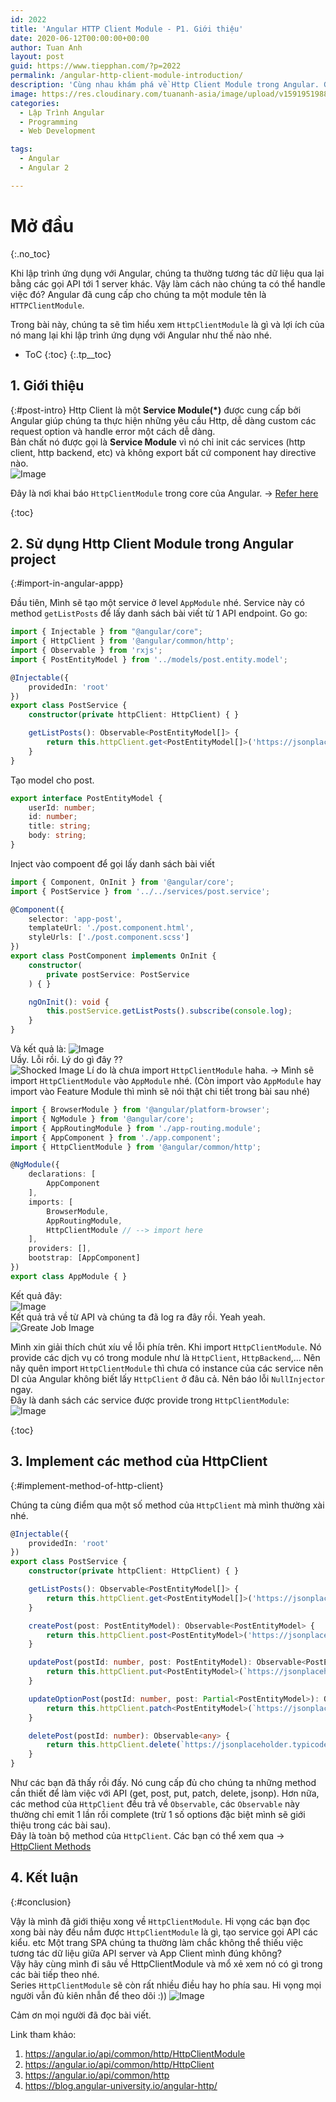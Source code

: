 ```yaml
---
id: 2022
title: 'Angular HTTP Client Module - P1. Giới thiệu'
date: 2020-06-12T00:00:00+00:00
author: Tuan Anh
layout: post
guid: https://www.tiepphan.com/?p=2022
permalink: /angular-http-client-module-introduction/
description: 'Cùng nhau khám phá về Http Client Module trong Angular. Giới thiệu về HTTP Client Module'
image: https://res.cloudinary.com/tuananh-asia/image/upload/v1591951988/HTTP%20CLIENT%20MODULE/angular-http-client_t5qody.png
categories:
  - Lập Trình Angular
  - Programming
  - Web Development

tags:
  - Angular
  - Angular 2

---
```


# Mở đầu
{:.no_toc}

Khi lập trình ứng dụng với Angular, chúng ta thường tương tác dữ liệu qua lại bằng các gọi API tới 1 server khác. Vậy làm cách nào chúng ta có thể handle việc đó? Angular đã cung cấp cho chúng ta một module tên là `HTTPClientModule`.  

Trong bài này, chúng ta sẽ tìm hiểu xem `HttpClientModule` là gì và lợi ích của nó mang lại khi lập trình ứng dụng với Angular như thế nào nhé.  

* ToC
{:toc}
{:.tp__toc}

## 1. Giới thiệu
{:#post-intro}
Http Client là một <strong>Service Module(*)</strong> được cung cấp bởi Angular giúp chúng ta thực hiện những yêu cầu Http, dễ dàng custom các request option và handle error một cách dễ dàng.  
Bản chất nó được gọi là <strong>Service Module</strong> vì nó chỉ init các services (http client, http backend, etc) và không export bất cứ component hay directive nào.  
<img class="img-responsive" alt="Image" src="//res.cloudinary.com/tuananh-asia/image/upload/v1591952900/HTTP%20CLIENT%20MODULE/http-client-module-core_rbhuy6.png" alt="Video Gif"/>  
  
Đây là nơi khai báo `HttpClientModule` trong core của Angular.  -> <a href="//github.com/angular/angular/blob/fe0782afa9d23b328315b07a65f79f5a4f23074e/packages/common/http/src/module.ts#L166">Refer here</a>  

{:toc}
## 2. Sử dụng Http Client Module trong Angular project
{:#import-in-angular-appp}

Đầu tiên, Mình sẽ tạo một service ở level `AppModule` nhé. Service này có method `getListPosts` để lấy danh sách bài viết từ 1 API endpoint.
Go go:

```typescript
import { Injectable } from "@angular/core";
import { HttpClient } from '@angular/common/http';
import { Observable } from 'rxjs';
import { PostEntityModel } from '../models/post.entity.model';

@Injectable({
    providedIn: 'root'
})
export class PostService {
    constructor(private httpClient: HttpClient) { }

    getListPosts(): Observable<PostEntityModel[]> {
        return this.httpClient.get<PostEntityModel[]>('https://jsonplaceholder.typicode.com/posts');
    }
}
```  
  
Tạo model cho post.
```typescript
export interface PostEntityModel {
    userId: number;
    id: number;
    title: string;
    body: string;
}
```  

Inject vào compoent để gọi lấy danh sách bài viết  
```typescript
import { Component, OnInit } from '@angular/core';
import { PostService } from '../../services/post.service';

@Component({
    selector: 'app-post',
    templateUrl: './post.component.html',
    styleUrls: ['./post.component.scss']
})
export class PostComponent implements OnInit {
    constructor(
        private postService: PostService
    ) { }

    ngOnInit(): void {
        this.postService.getListPosts().subscribe(console.log);
    }
}
```  
Và kết quả là: 
<img class="img-responsive" alt="Image" src="https://res.cloudinary.com/tuananh-asia/image/upload/v1592040243/HTTP%20CLIENT%20MODULE/no-import-http-client-module_zzorzz.png" />  
Uầy. Lỗi rồi. Lý do gì đây ??  
<img class="img-responsive" alt="Shocked Image" src="https://res.cloudinary.com/tuananh-asia/image/upload/v1592045179/GIFS/shocked_l5ezs0.gif" />
Lí do là chưa import `HttpClientModule` haha. -> Mình sẽ import `HttpClientModule` vào `AppModule` nhé. (Còn import vào `AppModule` hay import vào Feature Module thì mình sẽ nói thật chi tiết trong bài sau nhé)
  
```typescript
import { BrowserModule } from '@angular/platform-browser';
import { NgModule } from '@angular/core';
import { AppRoutingModule } from './app-routing.module';
import { AppComponent } from './app.component';
import { HttpClientModule } from '@angular/common/http';

@NgModule({
    declarations: [
        AppComponent
    ],
    imports: [
        BrowserModule,
        AppRoutingModule,
        HttpClientModule // --> import here
    ],
    providers: [],
    bootstrap: [AppComponent]
})
export class AppModule { }
``` 

Kết quả đây:  
<img class="img-responsive" alt="Image" src="https://res.cloudinary.com/tuananh-asia/image/upload/v1592041530/HTTP%20CLIENT%20MODULE/result-after-import-http-client-module_bvektu.png" />  
Kết quả trả về từ API và chúng ta đã log ra đây rồi. Yeah yeah.  
<img class="img-responsive" alt="Greate Job Image" src="https://res.cloudinary.com/tuananh-asia/image/upload/v1592045443/GIFS/greate-job_pd94hi.gif" />  
  
Mình xin giải thích chút xíu về lỗi phía trên. Khi import `HttpClientModule`. Nó provide các dịch vụ có trong module như là `HttpClient`, `HttpBackend`,... Nên nãy quên import `HttpClientModule` thì chưa có instance của các service nên DI của Angular không biết lấy `HttpClient` ở đâu cả. Nên báo lỗi `NullInjector` ngay.   
Đây là danh sách các service được provide trong `HttpClientModule`:  
<img class="img-responsive" alt="Image" src="https://res.cloudinary.com/tuananh-asia/image/upload/v1592042305/HTTP%20CLIENT%20MODULE/providers-of-http-client-module_wetzpm.png" />
  
{:toc}
## 3. Implement các method của HttpClient
{:#implement-method-of-http-client}
  
Chúng ta cùng điểm qua một số method của `HttpClient` mà mình thường xài nhé.  
```typescript
@Injectable({
    providedIn: 'root'
})
export class PostService {
    constructor(private httpClient: HttpClient) { }

    getListPosts(): Observable<PostEntityModel[]> {
        return this.httpClient.get<PostEntityModel[]>('https://jsonplaceholder.typicode.com/posts');
    }

    createPost(post: PostEntityModel): Observable<PostEntityModel> {
        return this.httpClient.post<PostEntityModel>('https://jsonplaceholder.typicode.com/posts', post);
    }

    updatePost(postId: number, post: PostEntityModel): Observable<PostEntityModel> {
        return this.httpClient.put<PostEntityModel>(`https://jsonplaceholder.typicode.com/posts/${ postId }`, post);
    }

    updateOptionPost(postId: number, post: Partial<PostEntityModel>): Observable<PostEntityModel> {
        return this.httpClient.patch<PostEntityModel>(`https://jsonplaceholder.typicode.com/posts/${ postId }`, post);
    }

    deletePost(postId: number): Observable<any> {
        return this.httpClient.delete(`https://jsonplaceholder.typicode.com/posts/${ postId }`);
    }
}
```  
Như các bạn đã thấy rồi đấy. Nó cung cấp đủ cho chúng ta những method cần thiết để làm việc với API (get, post, put, patch, delete, jsonp). Hơn nữa, các method của `HttpClient` đều trả về `Observable`, các `Observable` này thường chỉ emit 1 lần rồi complete (trừ 1 số options đặc biệt mình sẽ giới thiệu trong các bài sau).  
Đây là toàn bộ method của `HttpClient`. Các bạn có thể xem qua -> <a href="https://angular.io/api/common/http/HttpClient#methods">HttpClient Methods</a>  
  
## 4. Kết luận
{:#conclusion}

Vậy là mình đã giới thiệu xong về `HttpClientModule`. Hi vọng các bạn đọc xong bài này đều nắm được `HttpClientModule` là gì, tạo service gọi API các kiểu. etc
Một trang SPA chúng ta thường làm chắc không thể thiếu việc tương tác dữ liệu giữa API server và App Client mình đúng không?  
Vậy hãy cùng mình đi sâu về HttpClientModule và mổ xẻ xem nó có gì trong các bài tiếp theo nhé.  
Series `HttpClientModule` sẽ còn rất nhiều điều hay ho phía sau. Hi vọng mọi người vẫn đủ kiên nhẫn để theo dõi :))
<img class="img-responsive" alt="Image" src="https://res.cloudinary.com/tuananh-asia/image/upload/v1592044698/GIFS/tenor_x41afb.gif">

Cảm ơn mọi người đã đọc bài viết.

Link tham khảo: 
<ol>
    <li><a href="https://angular.io/api/common/http/HttpClientModule">https://angular.io/api/common/http/HttpClientModule</a></li>
    <li><a href="https://angular.io/api/common/http/HttpClient">https://angular.io/api/common/http/HttpClient</a></li>
    <li><a href="https://angular.io/api/common/http">https://angular.io/api/common/http</a></li>
    <li><a href="https://blog.angular-university.io/angular-http/">https://blog.angular-university.io/angular-http/</a></li>
</ol>
